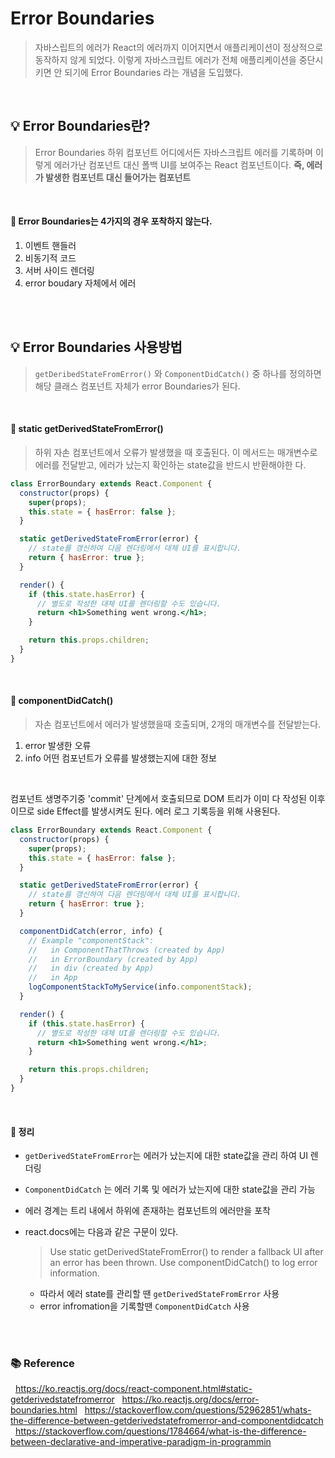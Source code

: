 # Error Boundaries

> 자바스립트의 에러가 React의 에러까지 이어지면서 애플리케이션이 정상적으로 동작하지 않게 되었다. 이렇게 자바스크립트 에러가 전체 애플리케이션을 중단시키면 안 되기에 Error Boundaries 라는 개념을 도입했다.

<br>

## 💡 Error Boundaries란?

> Error Boundaries 하위 컴포넌트 어디에서든 자바스크립트 에러를 기록하며 이렇게 에러가난 컴포넌트 대신 폴백 UI를 보여주는 React 컴포넌트이다.
> **즉, 에러가 발생한 컴포넌트 대신 들어가는 컴포넌트**

<br>

#### 🔖 Error Boundaries는 4가지의 경우 포착하지 않는다.

1. 이벤트 핸들러
2. 비동기적 코드
3. 서버 사이드 렌더링
4. error boudary 자체에서 에러

<br>
<br>

## 💡 Error Boundaries 사용방법

> `getDeribedStateFromError()` 와 `ComponentDidCatch()` 중 하나를 정의하면 해당 클래스 컴포넌트 자체가 error Boundaries가 된다.

<br>

#### 🔖 static getDerivedStateFromError()

> 하위 자손 컴포넌트에서 오류가 발생했을 때 호출된다. 이 메서드는 매개변수로 에러를 전달받고, 에러가 났는지 확인하는 state값을 반드시 반환해야한 다.

```jsx
class ErrorBoundary extends React.Component {
  constructor(props) {
    super(props);
    this.state = { hasError: false };
  }

  static getDerivedStateFromError(error) {
    // state를 갱신하여 다음 렌더링에서 대체 UI를 표시합니다.
    return { hasError: true };
  }

  render() {
    if (this.state.hasError) {
      // 별도로 작성한 대체 UI를 렌더링할 수도 있습니다.
      return <h1>Something went wrong.</h1>;
    }

    return this.props.children;
  }
}
```

<br>

#### 🔖 componentDidCatch()

> 자손 컴포넌트에서 에러가 발생했을때 호출되며, 2개의 매개변수를 전달받는다.

1. error 발생한 오류
2. info 어떤 컴포넌트가 오류를 발생했는지에 대한 정보

<br>

컴포넌트 생명주기중 'commit' 단계에서 호출되므로 DOM 트리가 이미 다 작성된 이후이므로 side Effect를 발생시켜도 된다. 에러 로그 기록등을 위해 사용된다.

```jsx
class ErrorBoundary extends React.Component {
  constructor(props) {
    super(props);
    this.state = { hasError: false };
  }

  static getDerivedStateFromError(error) {
    // state를 갱신하여 다음 렌더링에서 대체 UI를 표시합니다.
    return { hasError: true };
  }

  componentDidCatch(error, info) {
    // Example "componentStack":
    //   in ComponentThatThrows (created by App)
    //   in ErrorBoundary (created by App)
    //   in div (created by App)
    //   in App
    logComponentStackToMyService(info.componentStack);
  }

  render() {
    if (this.state.hasError) {
      // 별도로 작성한 대체 UI를 렌더링할 수도 있습니다.
      return <h1>Something went wrong.</h1>;
    }

    return this.props.children;
  }
}
```

<br>

#### 🔖 정리

- `getDerivedStateFromError`는 에러가 났는지에 대한 state값을 관리 하여 UI 렌더링
- `ComponentDidCatch` 는 에러 기록 및 에러가 났는지에 대한 state값을 관리 가능
- 에러 경계는 트리 내에서 하위에 존재하는 컴포넌트의 에러만을 포착
- react.docs에는 다음과 같은 구문이 있다.

  > Use static getDerivedStateFromError() to render a fallback UI after an error has been thrown. Use componentDidCatch() to log error information.

  - 따라서 에러 state를 관리할 땐 `getDerivedStateFromError` 사용
  - error infromation을 기록할땐 `ComponentDidCatch` 사용

<br>
<br>

### 📚 Reference

&nbsp; https://ko.reactjs.org/docs/react-component.html#static-getderivedstatefromerror
&nbsp; https://ko.reactjs.org/docs/error-boundaries.html
&nbsp; https://stackoverflow.com/questions/52962851/whats-the-difference-between-getderivedstatefromerror-and-componentdidcatch
&nbsp; https://stackoverflow.com/questions/1784664/what-is-the-difference-between-declarative-and-imperative-paradigm-in-programmin

<br>
<br>
